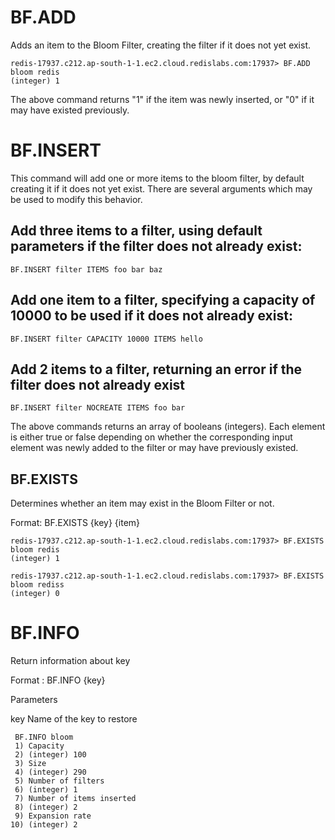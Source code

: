 # BF.ADD

Adds an item to the Bloom Filter, creating the filter if it does not yet exist.

```
redis-17937.c212.ap-south-1-1.ec2.cloud.redislabs.com:17937> BF.ADD bloom redis
(integer) 1
```




The above command returns "1" if the item was newly inserted, or "0" if it may have existed previously.

# BF.INSERT

This command will add one or more items to the bloom filter, by default creating it if it does not yet exist. 
There are several arguments which may be used to modify this behavior.

## Add three items to a filter, using default parameters if the filter does not already exist:


```
BF.INSERT filter ITEMS foo bar baz
```

## Add one item to a filter, specifying a capacity of 10000 to be used if it does not already exist:

```
BF.INSERT filter CAPACITY 10000 ITEMS hello
```

## Add 2 items to a filter, returning an error if the filter does not already exist

```
BF.INSERT filter NOCREATE ITEMS foo bar
```

The above commands returns an array of booleans (integers). Each element is either true or false depending on whether the corresponding input element was newly
added to the filter or may have previously existed.

## BF.EXISTS

Determines whether an item may exist in the Bloom Filter or not.

Format: BF.EXISTS {key} {item}

```
redis-17937.c212.ap-south-1-1.ec2.cloud.redislabs.com:17937> BF.EXISTS bloom redis
(integer) 1
```

```
redis-17937.c212.ap-south-1-1.ec2.cloud.redislabs.com:17937> BF.EXISTS bloom rediss
(integer) 0
```

# BF.INFO 

Return information about key

Format  : BF.INFO {key}


Parameters 

key Name of the key to restore

```
 BF.INFO bloom
 1) Capacity
 2) (integer) 100
 3) Size
 4) (integer) 290
 5) Number of filters
 6) (integer) 1
 7) Number of items inserted
 8) (integer) 2
 9) Expansion rate
10) (integer) 2
```

